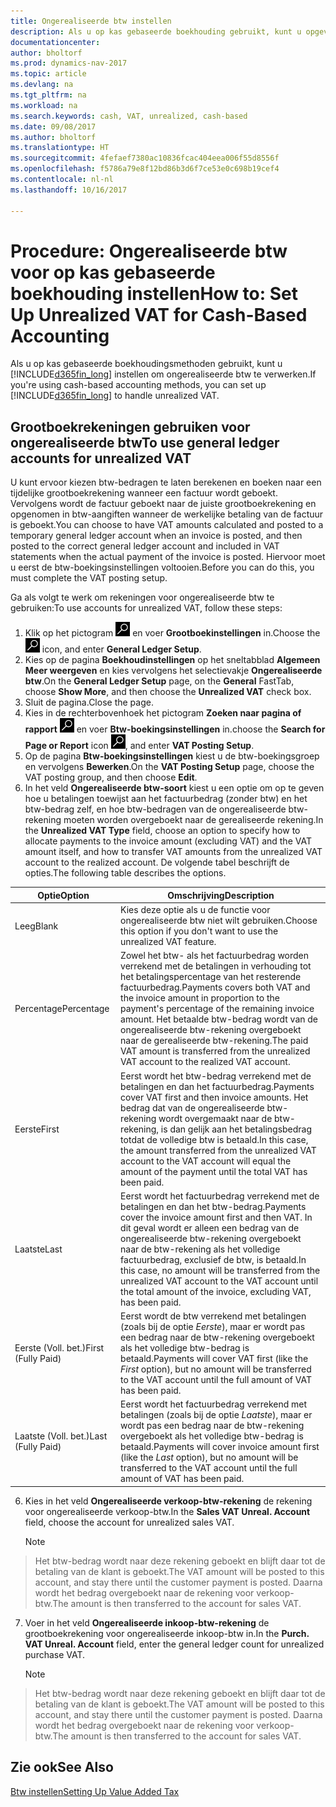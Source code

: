 ```yaml
---
title: Ongerealiseerde btw instellen
description: Als u op kas gebaseerde boekhouding gebruikt, kunt u opgeven hoe ongerealiseerde btw voor verkopen en inkopen moet worden verwerkt.
documentationcenter: 
author: bholtorf
ms.prod: dynamics-nav-2017
ms.topic: article
ms.devlang: na
ms.tgt_pltfrm: na
ms.workload: na
ms.search.keywords: cash, VAT, unrealized, cash-based
ms.date: 09/08/2017
ms.author: bholtorf
ms.translationtype: HT
ms.sourcegitcommit: 4fefaef7380ac10836fcac404eea006f55d8556f
ms.openlocfilehash: f5786a79e8f12bd86b3d6f7ce53e0c698b19cef4
ms.contentlocale: nl-nl
ms.lasthandoff: 10/16/2017

---
```


# <a name="how-to-set-up-unrealized-vat-for-cash-based-accounting"></a><span data-ttu-id="25b57-103">Procedure: Ongerealiseerde btw voor op kas gebaseerde boekhouding instellen</span><span class="sxs-lookup"><span data-stu-id="25b57-103">How to: Set Up Unrealized VAT for Cash-Based Accounting</span></span>
<span data-ttu-id="25b57-104">Als u op kas gebaseerde boekhoudingsmethoden gebruikt, kunt u [!INCLUDE[d365fin_long](includes/d365fin_long_md.md)] instellen om ongerealiseerde btw te verwerken.</span><span class="sxs-lookup"><span data-stu-id="25b57-104">If you're using cash-based accounting methods, you can set up [!INCLUDE[d365fin_long](includes/d365fin_long_md.md)] to handle unrealized VAT.</span></span>

## <a name="to-use-general-ledger-accounts-for-unrealized-vat"></a><span data-ttu-id="25b57-105">Grootboekrekeningen gebruiken voor ongerealiseerde btw</span><span class="sxs-lookup"><span data-stu-id="25b57-105">To use general ledger accounts for unrealized VAT</span></span>
<span data-ttu-id="25b57-106">U kunt ervoor kiezen btw-bedragen te laten berekenen en boeken naar een tijdelijke grootboekrekening wanneer een factuur wordt geboekt. Vervolgens wordt de factuur geboekt naar de juiste grootboekrekening en opgenomen in btw-aangiften wanneer de werkelijke betaling van de factuur is geboekt.</span><span class="sxs-lookup"><span data-stu-id="25b57-106">You can choose to have VAT amounts calculated and posted to a temporary general ledger account when an invoice is posted, and then posted to the correct general ledger account and included in VAT statements when the actual payment of the invoice is posted.</span></span> <span data-ttu-id="25b57-107">Hiervoor moet u eerst de btw-boekingsinstellingen voltooien.</span><span class="sxs-lookup"><span data-stu-id="25b57-107">Before you can do this, you must complete the VAT posting setup.</span></span>

<span data-ttu-id="25b57-108">Ga als volgt te werk om rekeningen voor ongerealiseerde btw te gebruiken:</span><span class="sxs-lookup"><span data-stu-id="25b57-108">To use accounts for unrealized VAT, follow these steps:</span></span>
1. <span data-ttu-id="25b57-109">Klik op het pictogram ![Zoeken naar pagina of rapport](media/ui-search/search_small.png "pictogram Zoeken naar pagina of rapport") en voer **Grootboekinstellingen** in.</span><span class="sxs-lookup"><span data-stu-id="25b57-109">Choose the ![Search for Page or Report](media/ui-search/search_small.png "Search for Page or Report icon") icon, and enter **General Ledger Setup**.</span></span> 
2. <span data-ttu-id="25b57-110">Kies op de pagina **Boekhoudinstellingen** op het sneltabblad **Algemeen** **Meer weergeven** en kies vervolgens het selectievakje **Ongerealiseerde btw**.</span><span class="sxs-lookup"><span data-stu-id="25b57-110">On the **General Ledger Setup** page, on the **General** FastTab, choose **Show More**, and then choose the **Unrealized VAT** check box.</span></span>
3. <span data-ttu-id="25b57-111">Sluit de pagina.</span><span class="sxs-lookup"><span data-stu-id="25b57-111">Close the page.</span></span>
4. <span data-ttu-id="25b57-112">Kies in de rechterbovenhoek het pictogram **Zoeken naar pagina of rapport** ![Zoeken naar pagina of rapport](media/ui-search/search_small.png "Pictogram Zoeken naar pagina of rapport") en voer **Btw-boekingsinstellingen** in.</span><span class="sxs-lookup"><span data-stu-id="25b57-112">choose the **Search for Page or Report** icon ![Search for Page or Report](media/ui-search/search_small.png "Search for Page or Report icon"), and enter **VAT Posting Setup**.</span></span> 
5. <span data-ttu-id="25b57-113">Op de pagina **Btw-boekingsinstellingen** kiest u de btw-boekingsgroep en vervolgens **Bewerken**.</span><span class="sxs-lookup"><span data-stu-id="25b57-113">On the **VAT Posting Setup** page, choose the VAT posting group, and then choose **Edit**.</span></span> 
6. <span data-ttu-id="25b57-114">In het veld **Ongerealiseerde btw-soort** kiest u een optie om op te geven hoe u betalingen toewijst aan het factuurbedrag (zonder btw) en het btw-bedrag zelf, en hoe btw-bedragen van de ongerealiseerde btw-rekening moeten worden overgeboekt naar de gerealiseerde rekening.</span><span class="sxs-lookup"><span data-stu-id="25b57-114">In the **Unrealized VAT Type** field, choose an option to specify how to allocate payments to the invoice amount (excluding VAT) and the VAT amount itself, and how to transfer VAT amounts from the unrealized VAT account to the realized account.</span></span> <span data-ttu-id="25b57-115">De volgende tabel beschrijft de opties.</span><span class="sxs-lookup"><span data-stu-id="25b57-115">The following table describes the options.</span></span>

| <span data-ttu-id="25b57-116">Optie</span><span class="sxs-lookup"><span data-stu-id="25b57-116">Option</span></span> | <span data-ttu-id="25b57-117">Omschrijving</span><span class="sxs-lookup"><span data-stu-id="25b57-117">Description</span></span> |
| --- | --- |
| <span data-ttu-id="25b57-118">Leeg</span><span class="sxs-lookup"><span data-stu-id="25b57-118">Blank</span></span> | <span data-ttu-id="25b57-119">Kies deze optie als u de functie voor ongerealiseerde btw niet wilt gebruiken.</span><span class="sxs-lookup"><span data-stu-id="25b57-119">Choose this option if you don't want to use the unrealized VAT feature.</span></span> |
| <span data-ttu-id="25b57-120">Percentage</span><span class="sxs-lookup"><span data-stu-id="25b57-120">Percentage</span></span> | <span data-ttu-id="25b57-121">Zowel het btw- als het factuurbedrag worden verrekend met de betalingen in verhouding tot het betalingspercentage van het resterende factuurbedrag.</span><span class="sxs-lookup"><span data-stu-id="25b57-121">Payments covers both VAT and the invoice amount in proportion to the payment's percentage of the remaining invoice amount.</span></span> <span data-ttu-id="25b57-122">Het betaalde btw-bedrag wordt van de ongerealiseerde btw-rekening overgeboekt naar de gerealiseerde btw-rekening.</span><span class="sxs-lookup"><span data-stu-id="25b57-122">The paid VAT amount is transferred from the unrealized VAT account to the realized VAT account.</span></span> |
| <span data-ttu-id="25b57-123">Eerste</span><span class="sxs-lookup"><span data-stu-id="25b57-123">First</span></span> | <span data-ttu-id="25b57-124">Eerst wordt het btw-bedrag verrekend met de betalingen en dan het factuurbedrag.</span><span class="sxs-lookup"><span data-stu-id="25b57-124">Payments cover VAT first and then invoice amounts.</span></span> <span data-ttu-id="25b57-125">Het bedrag dat van de ongerealiseerde btw-rekening wordt overgemaakt naar de btw-rekening, is dan gelijk aan het betalingsbedrag totdat de volledige btw is betaald.</span><span class="sxs-lookup"><span data-stu-id="25b57-125">In this case, the amount transferred from the unrealized VAT account to the VAT account will equal the amount of the payment until the total VAT has been paid.</span></span> |
| <span data-ttu-id="25b57-126">Laatste</span><span class="sxs-lookup"><span data-stu-id="25b57-126">Last</span></span> | <span data-ttu-id="25b57-127">Eerst wordt het factuurbedrag verrekend met de betalingen en dan het btw-bedrag.</span><span class="sxs-lookup"><span data-stu-id="25b57-127">Payments cover the invoice amount first and then VAT.</span></span> <span data-ttu-id="25b57-128">In dit geval wordt er alleen een bedrag van de ongerealiseerde btw-rekening overgeboekt naar de btw-rekening als het volledige factuurbedrag, exclusief de btw, is betaald.</span><span class="sxs-lookup"><span data-stu-id="25b57-128">In this case, no amount will be transferred from the unrealized VAT account to the VAT account until the total amount of the invoice, excluding VAT, has been paid.</span></span> |
| <span data-ttu-id="25b57-129">Eerste (Voll. bet.)</span><span class="sxs-lookup"><span data-stu-id="25b57-129">First (Fully Paid)</span></span> | <span data-ttu-id="25b57-130">Eerst wordt de btw verrekend met betalingen (zoals bij de optie _Eerste_), maar er wordt pas een bedrag naar de btw-rekening overgeboekt als het volledige btw-bedrag is betaald.</span><span class="sxs-lookup"><span data-stu-id="25b57-130">Payments will cover VAT first (like the _First_ option), but no amount will be transferred to the VAT account until the full amount of VAT has been paid.</span></span> |
| <span data-ttu-id="25b57-131">Laatste (Voll. bet.)</span><span class="sxs-lookup"><span data-stu-id="25b57-131">Last (Fully Paid)</span></span> | <span data-ttu-id="25b57-132">Eerst wordt het factuurbedrag verrekend met betalingen (zoals bij de optie _Laatste_), maar er wordt pas een bedrag naar de btw-rekening overgeboekt als het volledige btw-bedrag is betaald.</span><span class="sxs-lookup"><span data-stu-id="25b57-132">Payments will cover invoice amount first (like the _Last_ option), but no amount will be transferred to the VAT account until the full amount of VAT has been paid.</span></span> |

6. <span data-ttu-id="25b57-133">Kies in het veld **Ongerealiseerde verkoop-btw-rekening** de rekening voor ongerealiseerde verkoop-btw.</span><span class="sxs-lookup"><span data-stu-id="25b57-133">In the **Sales VAT Unreal. Account** field, choose the account for unrealized sales VAT.</span></span>

    > [!NOTE]  
>   <span data-ttu-id="25b57-134">Het btw-bedrag wordt naar deze rekening geboekt en blijft daar tot de betaling van de klant is geboekt.</span><span class="sxs-lookup"><span data-stu-id="25b57-134">The VAT amount will be posted to this account, and stay there until the customer payment is posted.</span></span> <span data-ttu-id="25b57-135">Daarna wordt het bedrag overgeboekt naar de rekening voor verkoop-btw.</span><span class="sxs-lookup"><span data-stu-id="25b57-135">The amount is then transferred to the account for sales VAT.</span></span>
7. <span data-ttu-id="25b57-136">Voer in het veld **Ongerealiseerde inkoop-btw-rekening** de grootboekrekening voor ongerealiseerde inkoop-btw in.</span><span class="sxs-lookup"><span data-stu-id="25b57-136">In the **Purch. VAT Unreal. Account** field, enter the general ledger count for unrealized purchase VAT.</span></span>

    > [!NOTE]  
>   <span data-ttu-id="25b57-137">Het btw-bedrag wordt naar deze rekening geboekt en blijft daar tot de betaling van de klant is geboekt.</span><span class="sxs-lookup"><span data-stu-id="25b57-137">The VAT amount will be posted to this account, and stay there until the customer payment is posted.</span></span> <span data-ttu-id="25b57-138">Daarna wordt het bedrag overgeboekt naar de rekening voor verkoop-btw.</span><span class="sxs-lookup"><span data-stu-id="25b57-138">The amount is then transferred to the account for sales VAT.</span></span>

## <a name="see-also"></a><span data-ttu-id="25b57-139">Zie ook</span><span class="sxs-lookup"><span data-stu-id="25b57-139">See Also</span></span>
[<span data-ttu-id="25b57-140">Btw instellen</span><span class="sxs-lookup"><span data-stu-id="25b57-140">Setting Up Value Added Tax</span></span>](finance-setup-vat.md)
